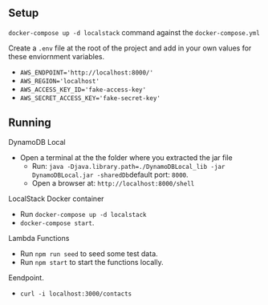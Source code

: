
## Setup
`docker-compose up -d localstack` command against the `docker-compose.yml` 

Create a `.env` file at the root of the project and add in your own values for these enviornment variables.

  - `AWS_ENDPOINT='http://localhost:8000/'`
  - `AWS_REGION='localhost'`
  - `AWS_ACCESS_KEY_ID='fake-access-key'`
  - `AWS_SECRET_ACCESS_KEY='fake-secret-key'`


## Running
DynamoDB Local
  - Open a terminal at the the folder where you extracted the jar file
    - Run: `java -Djava.library.path=./DynamoDBLocal_lib -jar DynamoDBLocal.jar -sharedDb`default port: `8000`.
    - Open a browser at: `http://localhost:8000/shell`

LocalStack Docker container
  - Run `docker-compose up -d localstack`
  - `docker-compose start`.

Lambda Functions

  - Run `npm run seed` to seed some test data.
  - Run `npm start` to start the functions locally.

Eendpoint.

  - `curl -i localhost:3000/contacts`
